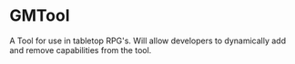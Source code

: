 GMTool
======

A Tool for use in tabletop RPG's. Will allow developers to dynamically add and remove capabilities from the tool.